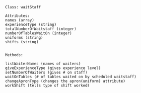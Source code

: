     Class: waitStaff
     
    Attributes:
    names (array)
    experienceType (string)
    totalNumberOfWaitstaff (integer)
    numberOfTablesWaitOn (integer)
    uniforms (string)
    shifts (string)


    Methods:
    
    listWaiterNames (names of waiters)
    giveExperienceType (gives experience level)
    setNumberOfWaiters (gives # on staff)
    waitOnTables (# of tables waited on by scheduled waitstaff)
    changeApronType (changes the apron(uniform) attribute)
    workShift (tells type of shift worked)
